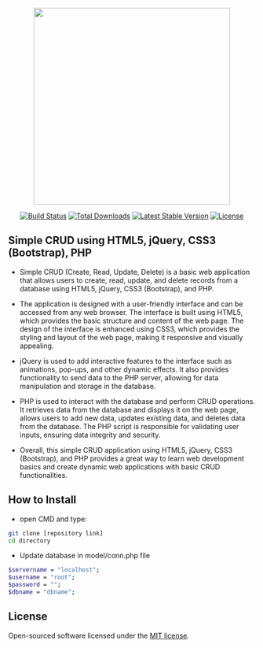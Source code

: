 <p align="center"><a href="https://dohcsmc.site" target="_blank"><img src="https://dohcsmc.site/csmc_laravel.svg" width="400"></a></p>

<p align="center">
<a href="https://travis-ci.org/laravel/framework"><img src="https://travis-ci.org/laravel/framework.svg" alt="Build Status"></a>
<a href="https://packagist.org/packages/laravel/framework"><img src="https://poser.pugx.org/laravel/framework/d/total.svg" alt="Total Downloads"></a>
<a href="https://packagist.org/packages/laravel/framework"><img src="https://poser.pugx.org/laravel/framework/v/stable.svg" alt="Latest Stable Version"></a>
<a href="https://packagist.org/packages/laravel/framework"><img src="https://poser.pugx.org/laravel/framework/license.svg" alt="License"></a>
</p>

## Simple CRUD using HTML5, jQuery, CSS3 (Bootstrap), PHP

- Simple CRUD (Create, Read, Update, Delete) is a basic web application that allows users to create, read, update, and delete records from a database using HTML5, jQuery, CSS3 (Bootstrap), and PHP.

- The application is designed with a user-friendly interface and can be accessed from any web browser. The interface is built using HTML5, which provides the basic structure and content of the web page. The design of the interface is enhanced using CSS3, which provides the styling and layout of the web page, making it responsive and visually appealing.

- jQuery is used to add interactive features to the interface such as animations, pop-ups, and other dynamic effects. It also provides functionality to send data to the PHP server, allowing for data manipulation and storage in the database.

- PHP is used to interact with the database and perform CRUD operations. It retrieves data from the database and displays it on the web page, allows users to add new data, updates existing data, and deletes data from the database. The PHP script is responsible for validating user inputs, ensuring data integrity and security.

- Overall, this simple CRUD application using HTML5, jQuery, CSS3 (Bootstrap), and PHP provides a great way to learn web development basics and create dynamic web applications with basic CRUD functionalities.

## How to Install

- open CMD and type:
```bash
git clone [repository link]
cd directory
```
- Update database in model/conn.php file

```bash
$servername = "localhost";
$username = "root";
$password = "";
$dbname = "dbname";
```


## License

Open-sourced software licensed under the [MIT license](https://opensource.org/licenses/MIT).
